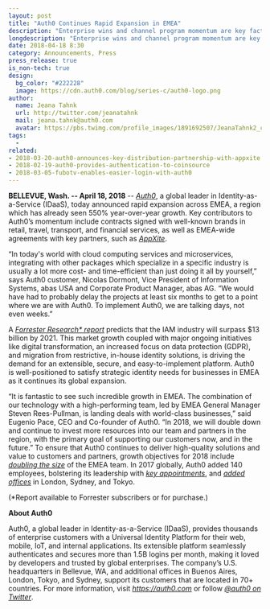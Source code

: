 ```yaml
---
layout: post
title: "Auth0 Continues Rapid Expansion in EMEA"
description: "Enterprise wins and channel program momentum are key factors in regional growth"
longdescription: "Enterprise wins and channel program momentum are key factors in regional growth"
date: 2018-04-18 8:30
category: Announcements, Press
press_release: true
is_non-tech: true
design: 
  bg_color: "#222228"
  image: https://cdn.auth0.com/blog/series-c/auth0-logo.png
author:
  name: Jeana Tahnk
  url: http://twitter.com/jeanatahnk
  mail: jeana.tahnk@auth0.com
  avatar: https://pbs.twimg.com/profile_images/1891692507/JeanaTahnk2_crop_400x400.jpg
tags: 
  - 
related:
- 2018-03-20-auth0-announces-key-distribution-partnership-with-appxite
- 2018-02-19-auth0-provides-authentication-to-coinsource
- 2018-03-05-fubotv-enables-easier-login-with-auth0
---
```



**BELLEVUE, Wash. -- April 18, 2018** -- [_Auth0_](https://auth0.com/), a global leader in Identity-as-a-Service (IDaaS), today announced rapid expansion across EMEA, a region which has already seen 550% year-over-year growth. Key contributors to Auth0’s momentum include contracts signed with well-known brands in retail, travel, transport, and financial services, as well as EMEA-wide agreements with key partners, such as [_AppXite_](https://globenewswire.com/news-release/2018/03/20/1442485/0/en/Auth0-Announces-Key-Distribution-Partnership-with-AppXite.html).

“In today's world with cloud computing services and microservices, integrating with other packages which specialize in a specific industry is usually a lot more cost- and time-efficient than just doing it all by yourself,” says Auth0 customer, Nicolas Dormont, Vice President of Information Systems, abas USA and Corporate Product Manager, abas AG. “We would have had to probably delay the projects at least six months to get to a point where we are with Auth0. To implement Auth0, we are talking days, not even weeks.” 

A [_Forrester Research* report_](https://www.forrester.com/report/The+IAM+Market+Will+Surpass+13+Billion+By+2021/-/E-RES138932) predicts that the IAM industry will surpass $13 billion by 2021. This market growth coupled with major ongoing initiatives like digital transformation, an increased focus on data protection (GDPR), and migration from restrictive, in-house identity solutions, is driving the demand for an extensible, secure, and easy-to-implement platform. Auth0 is well-positioned to satisfy strategic identity needs for businesses in EMEA as it continues its global expansion. 

“It is fantastic to see such incredible growth in EMEA. The combination of our technology with a high-performing team, led by EMEA General Manager Steven Rees-Pullman, is landing deals with world-class businesses,” said Eugenio Pace, CEO and Co-founder of Auth0. “In 2018, we will double down and continue to invest more resources into our team and partners in the region, with the primary goal of supporting our customers now, and in the future.” 
To ensure that Auth0 continues to deliver high-quality solutions and value to customers and partners, growth objectives for 2018 include [_doubling the size_](https://auth0.com/careers) of the EMEA team. In 2017 globally, Auth0 added 140 employees, bolstering its leadership with [_key appointments_](https://auth0.com/blog/auth0-expands-leadership-team/), and [_added offices_](https://auth0.com/blog/auth0-announces-record-year/) in London, Sydney, and Tokyo.

(*Report available to Forrester subscribers or for purchase.) 

**About Auth0**

Auth0, a global leader in Identity-as-a-Service (IDaaS), provides thousands of enterprise customers with a Universal Identity Platform for their web, mobile, IoT, and internal applications. Its extensible platform seamlessly authenticates and secures more than 1.5B logins per month, making it loved by developers and trusted by global enterprises. The company’s U.S. headquarters in Bellevue, WA, and additional offices in Buenos Aires, London, Tokyo, and Sydney, support its customers that are located in 70+ countries.
For more information, visit [_https://auth0.com_](https://auth0.com/) or follow [_@auth0 on Twitter_](https://twitter.com/auth0).












